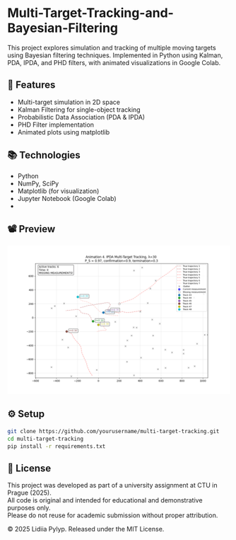 # Multi-Target-Tracking-and-Bayesian-Filtering
This project explores simulation and tracking of multiple moving targets using Bayesian filtering techniques.  Implemented in Python using Kalman, PDA, IPDA, and PHD filters, with animated visualizations in Google Colab.

## 🧠 Features
- Multi-target simulation in 2D space
- Kalman Filtering for single-object tracking
- Probabilistic Data Association (PDA & IPDA)
- PHD Filter implementation
- Animated plots using matplotlib

## 📚 Technologies
- Python
- NumPy, SciPy
- Matplotlib (for visualization)
- Jupyter Notebook (Google Colab)
- 
## 📽️ Preview
![demo](PDA_4.gif) 

## ⚙️ Setup
```bash
git clone https://github.com/yourusername/multi-target-tracking.git
cd multi-target-tracking
pip install -r requirements.txt
```

## 📄 License

This project was developed as part of a university assignment at CTU in Prague (2025).  
All code is original and intended for educational and demonstrative purposes only.  
Please do not reuse for academic submission without proper attribution.

© 2025 Lidiia Pylyp. Released under the MIT License.
